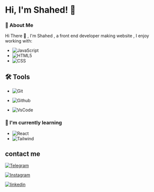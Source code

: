 
# Hi, I'm Shahed! 👋

### 🚀 About Me

Hi There 👋  , I'm Shahed , a front end developer making website , I enjoy working with: 

- ![JavaScript](https://img.shields.io/badge/-JavaScript-333333?style=flat&logo=javascript)
- ![HTML5](https://img.shields.io/badge/-HTML5-333333?style=flat&logo=HTML5)
-  ![CSS](https://img.shields.io/badge/-CSS-333333?style=flat&logo=CSS3&logoColor=1572B6)

## 🛠 Tools

- ![Git](https://img.shields.io/badge/-Git-333333?style=flat&logo=git)
- ![Github](https://img.shields.io/badge/-Github-333333?style=flat&logo=github)

- ![VsCode](https://img.shields.io/badge/-VSCode-333333?style=flat&logo=visual-studio-code)
 
### 🧠 I'm currently learning

- ![React](https://img.shields.io/badge/-React-333333?style=flat&logo=react)
- ![Tailwind](https://img.shields.io/badge/-tailwind-333333?style=flat)

## contact me 

[![Telegram](https://img.shields.io/badge/telegram-2AABEE?style=for-the-badge&logo=telegram&logoColor=white)](https://t.me/shahed_forooghi)

[![Instagram](https://img.shields.io/badge/instagram-FF4B91?style=for-the-badge&logo=instagram&logoColor=pink)](https://www.instagram.com/shahed_forughi/)

[![linkedin](https://img.shields.io/badge/linkedin-006192?style=for-the-badge&logo=linkedin&logoColor=white)](https://www.linkedin.com/in/shahed-forooghi-905410171/)

